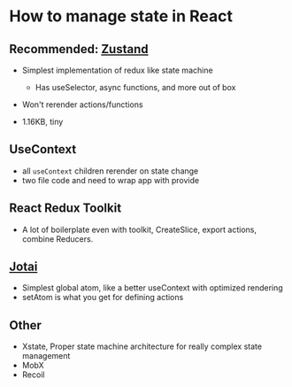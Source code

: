 # How to manage state in React

## Recommended: [Zustand](https://github.com/pmndrs/zustand)

- Simplest implementation of redux like state machine
  - Has useSelector, async functions, and more out of box

- Won't rerender actions/functions 
- 1.16KB, tiny

## UseContext

- all `useContext` children rerender on state change
- two file code and need to wrap app with provide

## React Redux Toolkit

- A lot of boilerplate even with toolkit, CreateSlice, export actions, combine Reducers.

## [Jotai](https://jotai.org/)

- Simplest global atom, like a better useContext with optimized rendering
- setAtom is what you get for defining actions

## Other

- Xstate, Proper state machine architecture for really complex state management
- MobX
- Recoil